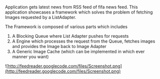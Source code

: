 Application gets latest news from RSS feed of fifa news feed. This application showcases a framework which solves the problem of fetching Images requested by a ListAdapter.

The Framework is composed of various parts which includes
1. A Blocking Queue where List Adapter pushes for requests
2. A Engine which processes the request from the Queue, fetches images and provides the Image back to Image Adapter
3. A Generic Image Cache (which can be implemented in which ever manner you want)


![http://feedreader.googlecode.com/files/Screenshot.png](http://feedreader.googlecode.com/files/Screenshot.png)